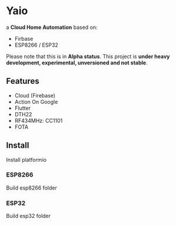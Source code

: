 # Yaio

a **Cloud Home Automation** based on:
* Firbase
* ESP8266 / ESP32

Please note that this is in **Alpha status**. This project is **under heavy development, experimental, unversioned and not stable**.

## **Features**
* Cloud (Firebase)
* Action On Google
* Flutter
* DTH22
* RF434MHz: CC1101
* FOTA

## Install
Install platformio

### ESP8266
Build esp8266 folder

### ESP32
Build esp32 folder
